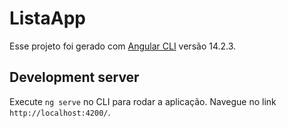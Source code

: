 # ListaApp

Esse projeto foi gerado com [Angular CLI](https://github.com/angular/angular-cli) versão 14.2.3.

## Development server

Execute `ng serve` no CLI para rodar a aplicação. Navegue no link `http://localhost:4200/`.

